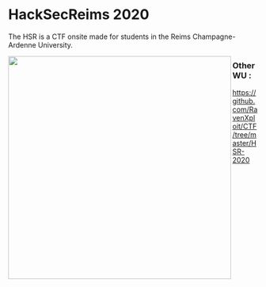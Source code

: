 # HackSecReims 2020

The HSR is a CTF onsite made for students in the Reims Champagne-Ardenne University.

<img src="./Images/hsr2020.svg" align="left" width="450" >

### Other WU :

https://github.com/RavenXploit/CTF/tree/master/HSR-2020
